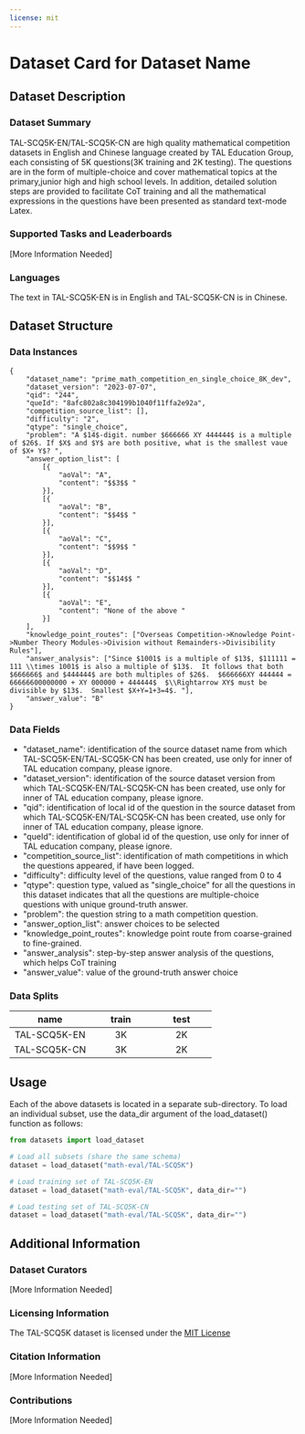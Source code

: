 ```yaml
---
license: mit
---
```


# Dataset Card for Dataset Name

## Dataset Description

### Dataset Summary

TAL-SCQ5K-EN/TAL-SCQ5K-CN are high quality mathematical competition datasets in English and Chinese language created by TAL Education Group, each consisting of 5K questions(3K training and 2K testing). The questions are in the form of multiple-choice and cover mathematical topics at the primary,junior high and high school levels. In addition, detailed solution steps are provided to facilitate CoT training and all the mathematical expressions in the questions have been presented as standard text-mode Latex.

### Supported Tasks and Leaderboards

[More Information Needed]

### Languages

The text in TAL-SCQ5K-EN is in English and TAL-SCQ5K-CN  is in Chinese.

## Dataset Structure

### Data Instances

```
{
	"dataset_name": "prime_math_competition_en_single_choice_8K_dev",
	"dataset_version": "2023-07-07",
	"qid": "244",
	"queId": "8afc802a8c304199b1040f11ffa2e92a",
	"competition_source_list": [],
	"difficulty": "2",
	"qtype": "single_choice",
	"problem": "A $14$-digit. number $666666 XY 444444$ is a multiple of $26$. If $X$ and $Y$ are both positive, what is the smallest vaue of $X+ Y$? ",
	"answer_option_list": [
		[{
			"aoVal": "A",
			"content": "$$3$$ "
		}],
		[{
			"aoVal": "B",
			"content": "$$4$$ "
		}],
		[{
			"aoVal": "C",
			"content": "$$9$$ "
		}],
		[{
			"aoVal": "D",
			"content": "$$14$$ "
		}],
		[{
			"aoVal": "E",
			"content": "None of the above "
		}]
	],
	"knowledge_point_routes": ["Overseas Competition->Knowledge Point->Number Theory Modules->Division without Remainders->Divisibility Rules"],
	"answer_analysis": ["Since $1001$ is a multiple of $13$, $111111 = 111 \\times 1001$ is also a multiple of $13$.  It follows that both $666666$ and $444444$ are both multiples of $26$.  $666666XY 444444 = 66666600000000 + XY 000000 + 444444$  $\\Rightarrow XY$ must be divisible by $13$.  Smallest $X+Y=1+3=4$. "],
	"answer_value": "B"
}
```

### Data Fields

* "dataset_name": identification of the source dataset name from which TAL-SCQ5K-EN/TAL-SCQ5K-CN has been created, use only for inner of TAL education company, please ignore.
* "dataset_version": identification of the source dataset version from which TAL-SCQ5K-EN/TAL-SCQ5K-CN has been created, use only for inner of TAL education company, please ignore.
* "qid": identification of local id of the question in the source dataset from which TAL-SCQ5K-EN/TAL-SCQ5K-CN has been created, use only for inner of TAL education company, please ignore.
* "queId": identification of global id of the question, use only for inner of TAL education company, please ignore.
* "competition_source_list": identification of math competitions in which the questions appeared, if have been logged.
* "difficulty": difficulty level of the questions, value ranged from 0 to 4
* "qtype": question type, valued as "single_choice" for all the questions in this dataset indicates that all the questions are multiple-choice questions with unique ground-truth answer.
* "problem": the question string to a math competition question.
* "answer_option_list": answer choices to be selected
* "knowledge_point_routes": knowledge point route from coarse-grained to fine-grained.
* "answer_analysis": step-by-step answer analysis of the questions, which helps CoT training
* "answer_value": value of the ground-truth answer choice


### Data Splits

<style>
table th:first-of-type {
    width: 40%;
}
table th:nth-of-type(2) {
    width: 30%;
}
table th:nth-of-type(3) {
    width: 30%;
}
</style>

| name|train|test |
|:---:|:----:|:----:|
|TAL-SCQ5K-EN|3K  |2K  |
|TAL-SCQ5K-CN|3K  |2K  |

## Usage

Each of the above datasets is located in a separate sub-directory. To load an individual subset, use the data_dir argument of the load_dataset() function as follows:

```python
from datasets import load_dataset

# Load all subsets (share the same schema)
dataset = load_dataset("math-eval/TAL-SCQ5K")

# Load training set of TAL-SCQ5K-EN
dataset = load_dataset("math-eval/TAL-SCQ5K", data_dir="")

# Load testing set of TAL-SCQ5K-CN
dataset = load_dataset("math-eval/TAL-SCQ5K", data_dir="")

```


## Additional Information

### Dataset Curators

[More Information Needed]

### Licensing Information

The TAL-SCQ5K dataset is licensed under the [MIT License](https://opensource.org/license/mit/)

### Citation Information

[More Information Needed]

### Contributions

[More Information Needed]